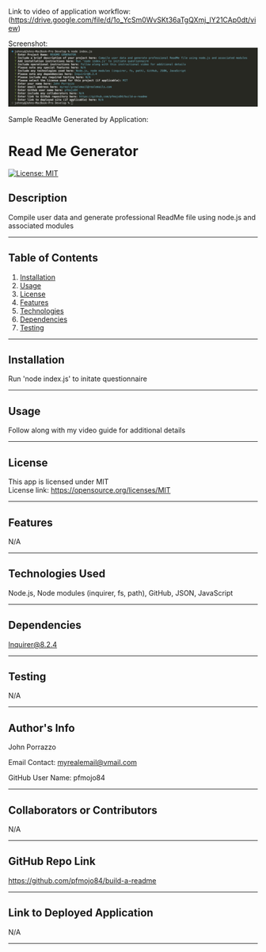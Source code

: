 Link to video of application workflow:<br>
(<https://drive.google.com/file/d/1o_YcSm0WvSKt36aTgQXmj_lY21CAp0dt/view>)

Screenshot:
![Screenshot of Questionnaire](<Assets/Screenshot 2024-03-04 at 2.40.46 PM.png>)

Sample ReadMe Generated by Application:
# Read Me Generator
  [![License: MIT](https://img.shields.io/badge/License-MIT-yellow.svg)](https://opensource.org/licenses/MIT)

  ## Description
  Compile user data and generate professional ReadMe file using node.js and associated modules

  ---
  ## Table of Contents
1. [Installation](#installation)
2. [Usage](#usage)
3. [License](#license)
4. [Features](#features)
5. [Technologies](#technologies)
6. [Dependencies](#dependencies)
7. [Testing](#testing)

  ---

  ## Installation
  Run 'node index.js' to initate questionnaire

  ---

  ## Usage
  Follow along with my video guide for additional details

  ---

  ## License
  This app is licensed under MIT
  <br>
  License link: https://opensource.org/licenses/MIT

  ---

  ## Features
  N/A

  ---

  ## Technologies Used
  Node.js, Node modules (inquirer, fs, path), GitHub, JSON, JavaScript

  ---

  ## Dependencies
  Inquirer@8.2.4

  ---

  ## Testing
  N/A

  ---

  ## Author's Info

  John Porrazzo

  Email Contact:
  myrealemail@vmail.com

  GitHub User Name:
  pfmojo84

  ---

  ## Collaborators or Contributors
  N/A

  ---

  ## GitHub Repo Link
  https://github.com/pfmojo84/build-a-readme

  ---

  ## Link to Deployed Application
  N/A

  ---

